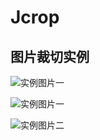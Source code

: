 Jcrop
=====

图片裁切实例
------------

![实例图片一](https://github.com/ButBueatiful/Jcrop/raw/master/i/1.jpg)


![实例图片一](https://github.com/jianhuayixiao/Jcrop/blob/master/i/1.jpg)

![实例图片二](https://github.com/jianhuayixiao/Jcrop/blob/master/i/2.jpg)
